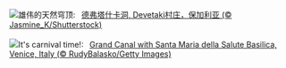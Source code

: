 ![](https://www.bing.com/th?id=OHR.DevetashkaCave_ZH-CN5186222166_UHD.jpg&w=1000)雄伟的天然穹顶:&nbsp;&ensp;[德弗塔什卡洞, Devetaki村庄，保加利亚 (© Jasmine_K/Shutterstock)](https://www.bing.com/th?id=OHR.DevetashkaCave_ZH-CN5186222166_UHD.jpg)
<br><br/>
![](https://www.bing.com/th?id=OHR.VeniceCarnival_EN-US7857642609_UHD.jpg&w=1000)It's carnival time!:&nbsp;&ensp;[Grand Canal with Santa Maria della Salute Basilica, Venice, Italy (© RudyBalasko/Getty Images)](https://www.bing.com/th?id=OHR.VeniceCarnival_EN-US7857642609_UHD.jpg)
<br><br/>
